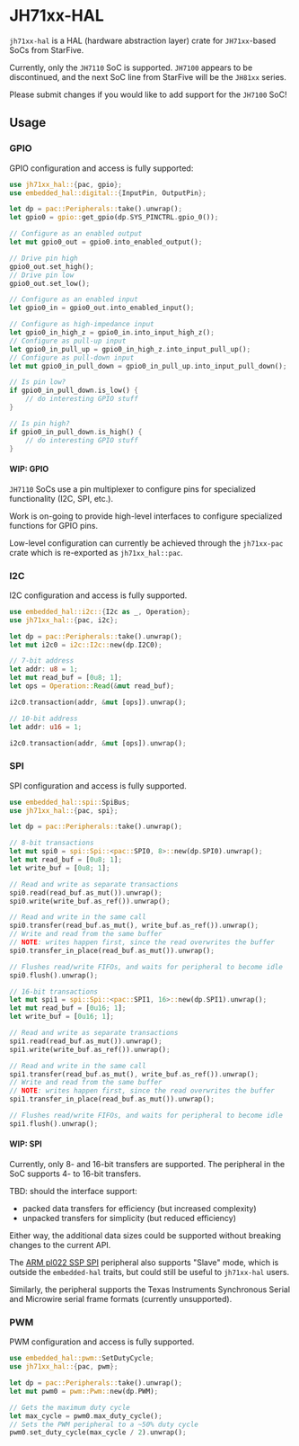 # JH71xx-HAL

`jh71xx-hal` is a HAL (hardware abstraction layer) crate for `JH71xx`-based SoCs from StarFive.

Currently, only the `JH7110` SoC is supported. `JH7100` appears to be discontinued, and the next SoC line from StarFive will be the `JH81xx` series.

Please submit changes if you would like to add support for the `JH7100` SoC!

## Usage

### GPIO

GPIO configuration and access is fully supported:

```rust
use jh71xx_hal::{pac, gpio};
use embedded_hal::digital::{InputPin, OutputPin};

let dp = pac::Peripherals::take().unwrap();
let gpio0 = gpio::get_gpio(dp.SYS_PINCTRL.gpio_0());

// Configure as an enabled output
let mut gpio0_out = gpio0.into_enabled_output();

// Drive pin high
gpio0_out.set_high();
// Drive pin low
gpio0_out.set_low();

// Configure as an enabled input
let gpio0_in = gpio0_out.into_enabled_input();

// Configure as high-impedance input
let gpio0_in_high_z = gpio0_in.into_input_high_z();
// Configure as pull-up input
let gpio0_in_pull_up = gpio0_in_high_z.into_input_pull_up();
// Configure as pull-down input
let mut gpio0_in_pull_down = gpio0_in_pull_up.into_input_pull_down();

// Is pin low?
if gpio0_in_pull_down.is_low() {
    // do interesting GPIO stuff
}

// Is pin high?
if gpio0_in_pull_down.is_high() {
    // do interesting GPIO stuff
}
```

#### WIP: GPIO

`JH7110` SoCs use a pin multiplexer to configure pins for specialized functionality (I2C, SPI, etc.).

Work is on-going to provide high-level interfaces to configure specialized functions for GPIO pins.

Low-level configuration can currently be achieved through the `jh71xx-pac` crate which is re-exported as `jh71xx_hal::pac`.

### I2C

I2C configuration and access is fully supported.

```rust
use embedded_hal::i2c::{I2c as _, Operation};
use jh71xx_hal::{pac, i2c};

let dp = pac::Peripherals::take().unwrap();
let mut i2c0 = i2c::I2c::new(dp.I2C0);

// 7-bit address
let addr: u8 = 1;
let mut read_buf = [0u8; 1];
let ops = Operation::Read(&mut read_buf);

i2c0.transaction(addr, &mut [ops]).unwrap(); 

// 10-bit address
let addr: u16 = 1;

i2c0.transaction(addr, &mut [ops]).unwrap();
```

### SPI

SPI configuration and access is fully supported.

```rust
use embedded_hal::spi::SpiBus;
use jh71xx_hal::{pac, spi};

let dp = pac::Peripherals::take().unwrap();

// 8-bit transactions
let mut spi0 = spi::Spi::<pac::SPI0, 8>::new(dp.SPI0).unwrap();
let mut read_buf = [0u8; 1];
let write_buf = [0u8; 1];

// Read and write as separate transactions
spi0.read(read_buf.as_mut()).unwrap();
spi0.write(write_buf.as_ref()).unwrap();

// Read and write in the same call
spi0.transfer(read_buf.as_mut(), write_buf.as_ref()).unwrap();
// Write and read from the same buffer
// NOTE: writes happen first, since the read overwrites the buffer
spi0.transfer_in_place(read_buf.as_mut()).unwrap();

// Flushes read/write FIFOs, and waits for peripheral to become idle
spi0.flush().unwrap();

// 16-bit transactions
let mut spi1 = spi::Spi::<pac::SPI1, 16>::new(dp.SPI1).unwrap();
let mut read_buf = [0u16; 1];
let write_buf = [0u16; 1];

// Read and write as separate transactions
spi1.read(read_buf.as_mut()).unwrap();
spi1.write(write_buf.as_ref()).unwrap();

// Read and write in the same call
spi1.transfer(read_buf.as_mut(), write_buf.as_ref()).unwrap();
// Write and read from the same buffer
// NOTE: writes happen first, since the read overwrites the buffer
spi1.transfer_in_place(read_buf.as_mut()).unwrap();

// Flushes read/write FIFOs, and waits for peripheral to become idle
spi1.flush().unwrap();
```

#### WIP: SPI

Currently, only 8- and 16-bit transfers are supported. The peripheral in the SoC supports 4- to 16-bit transfers.

TBD: should the interface support:

- packed data transfers for efficiency (but increased complexity)
- unpacked transfers for simplicity (but reduced efficiency)

Either way, the additional data sizes could be supported without breaking changes to the current API.

The [ARM pl022 SSP SPI](https://documentation-service.arm.com/static/5e8e3b2afd977155116a92f7&rut=3d45d778b3f2b62fe659ebfb50905914d913d289f017585fb1c8e07383ea508a) peripheral also supports "Slave" mode, which is outside the `embedded-hal` traits, but could still be useful to `jh71xx-hal` users.

Similarly, the peripheral supports the Texas Instruments Synchronous Serial and Microwire serial frame formats (currently unsupported).

### PWM

PWM configuration and access is fully supported.

```rust
use embedded_hal::pwm::SetDutyCycle;
use jh71xx_hal::{pac, pwm};

let dp = pac::Peripherals::take().unwrap();
let mut pwm0 = pwm::Pwm::new(dp.PWM);

// Gets the maximum duty cycle
let max_cycle = pwm0.max_duty_cycle();
// Sets the PWM peripheral to a ~50% duty cycle
pwm0.set_duty_cycle(max_cycle / 2).unwrap();
```
